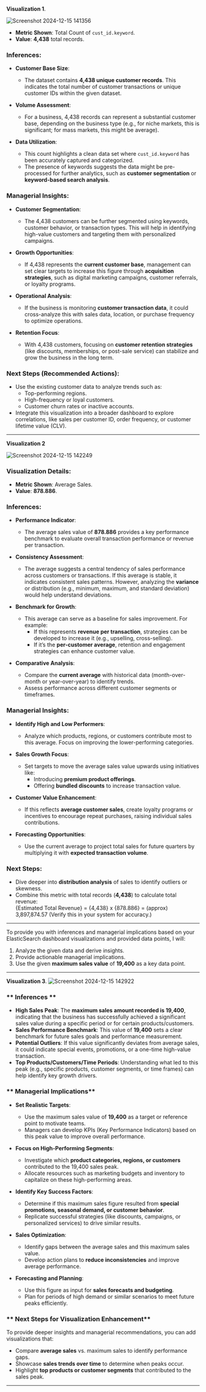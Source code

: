 **Visualization 1**. 


![Screenshot 2024-12-15 141356](https://github.com/user-attachments/assets/e301a7b2-e057-4fcd-accc-0b29348adc75)


- **Metric Shown**: Total Count of `cust_id.keyword`.
- **Value**: **4,438** total records.

### **Inferences**:
* **Customer Base Size**:  
   - The dataset contains **4,438 unique customer records**. This indicates the total number of customer transactions or unique customer IDs within the given dataset.

* **Volume Assessment**:  
   - For a business, 4,438 records can represent a substantial customer base, depending on the business type (e.g., for niche markets, this is significant; for mass markets, this might be average).

* **Data Utilization**:  
   - This count highlights a clean data set where `cust_id.keyword` has been accurately captured and categorized.  
   - The presence of keywords suggests the data might be pre-processed for further analytics, such as **customer segmentation** or **keyword-based search analysis**.


### **Managerial Insights**:
* **Customer Segmentation**:  
   - The 4,438 customers can be further segmented using keywords, customer behavior, or transaction types. This will help in identifying high-value customers and targeting them with personalized campaigns.

* **Growth Opportunities**:  
   - If 4,438 represents the **current customer base**, management can set clear targets to increase this figure through **acquisition strategies**, such as digital marketing campaigns, customer referrals, or loyalty programs.

* **Operational Analysis**:  
   - If the business is monitoring **customer transaction data**, it could cross-analyze this with sales data, location, or purchase frequency to optimize operations.

* **Retention Focus**:  
   - With 4,438 customers, focusing on **customer retention strategies** (like discounts, memberships, or post-sale service) can stabilize and grow the business in the long term.


### Next Steps (Recommended Actions):  
- Use the existing customer data to analyze trends such as:  
   - Top-performing regions.  
   - High-frequency or loyal customers.  
   - Customer churn rates or inactive accounts.  
- Integrate this visualization into a broader dashboard to explore correlations, like sales per customer ID, order frequency, or customer lifetime value (CLV).

---

**Visualization 2**

![Screenshot 2024-12-15 142249](https://github.com/user-attachments/assets/930d42c5-73ec-4f79-9eb8-a6bafc50d101)


### Visualization Details:
- **Metric Shown**: Average Sales.  
- **Value**: **878.886**.


### **Inferences**:
* **Performance Indicator**:  
   - The average sales value of **878.886** provides a key performance benchmark to evaluate overall transaction performance or revenue per transaction.

* **Consistency Assessment**:  
   - The average suggests a central tendency of sales performance across customers or transactions. If this average is stable, it indicates consistent sales patterns. However, analyzing the **variance** or distribution (e.g., minimum, maximum, and standard deviation) would help understand deviations.

* **Benchmark for Growth**:  
   - This average can serve as a baseline for sales improvement. For example:  
     - If this represents **revenue per transaction**, strategies can be developed to increase it (e.g., upselling, cross-selling).  
     - If it’s the **per-customer average**, retention and engagement strategies can enhance customer value.

* **Comparative Analysis**:  
   - Compare the **current average** with historical data (month-over-month or year-over-year) to identify trends.  
   - Assess performance across different customer segments or timeframes.


### **Managerial Insights**:
* **Identify High and Low Performers**:  
   - Analyze which products, regions, or customers contribute most to this average. Focus on improving the lower-performing categories.

* **Sales Growth Focus**:  
   - Set targets to move the average sales value upwards using initiatives like:  
     - Introducing **premium product offerings**.  
     - Offering **bundled discounts** to increase transaction value.

* **Customer Value Enhancement**:  
   - If this reflects **average customer sales**, create loyalty programs or incentives to encourage repeat purchases, raising individual sales contributions.

* **Forecasting Opportunities**:  
   - Use the current average to project total sales for future quarters by multiplying it with **expected transaction volume**.


### Next Steps:  
- Dive deeper into **distribution analysis** of sales to identify outliers or skewness.  
- Combine this metric with total records (**4,438**) to calculate total revenue:  
   {Estimated Total Revenue} = {4,438} x {878.886} = (approx) 3,897,874.57
   (Verify this in your system for accuracy.)
---

To provide you with inferences and managerial implications based on your ElasticSearch dashboard visualizations and provided data points, I will:

1. Analyze the given data and derive insights.
2. Provide actionable managerial implications.
3. Use the given **maximum sales value** of **19,400** as a key data point.

---

**Visualization 3**. ![Screenshot 2024-12-15 142922](https://github.com/user-attachments/assets/751b19cf-4af5-49e6-bd6c-6fbb18b7155a)


### ** Inferences **
- **High Sales Peak**: The **maximum sales amount recorded is 19,400**, indicating that the business has successfully achieved a significant sales value during a specific period or for certain products/customers.
- **Sales Performance Benchmark**: This value of **19,400** sets a clear benchmark for future sales goals and performance measurement.
- **Potential Outliers**: If this value significantly deviates from average sales, it could indicate special events, promotions, or a one-time high-value transaction.
- **Top Products/Customers/Time Periods**: Understanding what led to this peak (e.g., specific products, customer segments, or time frames) can help identify key growth drivers.


### ** Managerial Implications**
- **Set Realistic Targets**:
   - Use the maximum sales value of **19,400** as a target or reference point to motivate teams.
   - Managers can develop KPIs (Key Performance Indicators) based on this peak value to improve overall performance.

- **Focus on High-Performing Segments**:
   - Investigate which **product categories, regions, or customers** contributed to the 19,400 sales peak.
   - Allocate resources such as marketing budgets and inventory to capitalize on these high-performing areas.

- **Identify Key Success Factors**:
   - Determine if this maximum sales figure resulted from **special promotions, seasonal demand, or customer behavior**.
   - Replicate successful strategies (like discounts, campaigns, or personalized services) to drive similar results.

- **Sales Optimization**:
   - Identify gaps between the average sales and this maximum sales value.
   - Develop action plans to **reduce inconsistencies** and improve average performance.

- **Forecasting and Planning**:
   - Use this figure as input for **sales forecasts and budgeting**.
   - Plan for periods of high demand or similar scenarios to meet future peaks efficiently.


### ** Next Steps for Visualization Enhancement**
To provide deeper insights and managerial recommendations, you can add visualizations that:
- Compare **average sales** vs. maximum sales to identify performance gaps.
- Showcase **sales trends over time** to determine when peaks occur.
- Highlight **top products or customer segments** that contributed to the sales peak.

---
